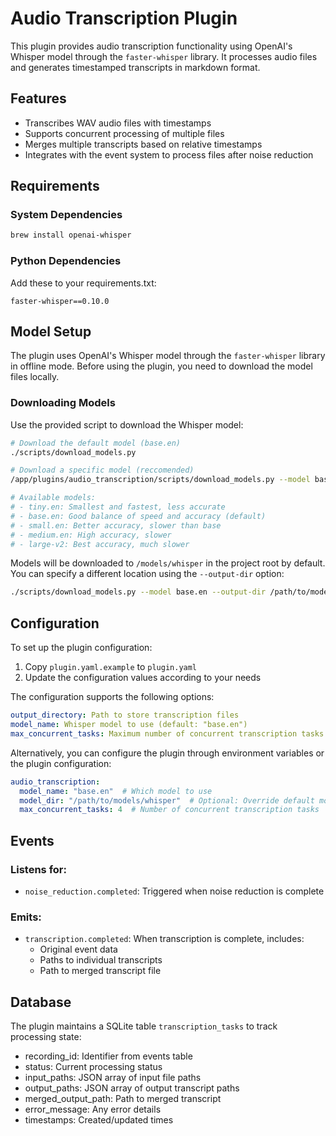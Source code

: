 # Audio Transcription Plugin

This plugin provides audio transcription functionality using OpenAI's Whisper model through the `faster-whisper` library. It processes audio files and generates timestamped transcripts in markdown format.

## Features
- Transcribes WAV audio files with timestamps
- Supports concurrent processing of multiple files
- Merges multiple transcripts based on relative timestamps
- Integrates with the event system to process files after noise reduction

## Requirements

### System Dependencies
```bash
brew install openai-whisper
```

### Python Dependencies
Add these to your requirements.txt:
```
faster-whisper==0.10.0
```

## Model Setup

The plugin uses OpenAI's Whisper model through the `faster-whisper` library in offline mode. Before using the plugin, you need to download the model files locally.

### Downloading Models

Use the provided script to download the Whisper model:

```bash
# Download the default model (base.en)
./scripts/download_models.py

# Download a specific model (reccomended)
/app/plugins/audio_transcription/scripts/download_models.py --model base.en

# Available models:
# - tiny.en: Smallest and fastest, less accurate
# - base.en: Good balance of speed and accuracy (default)
# - small.en: Better accuracy, slower than base
# - medium.en: High accuracy, slower
# - large-v2: Best accuracy, much slower
```

Models will be downloaded to `/models/whisper` in the project root by default. You can specify a different location using the `--output-dir` option:

```bash
./scripts/download_models.py --model base.en --output-dir /path/to/models
```

## Configuration

To set up the plugin configuration:

1. Copy `plugin.yaml.example` to `plugin.yaml`
2. Update the configuration values according to your needs

The configuration supports the following options:

```yaml
output_directory: Path to store transcription files
model_name: Whisper model to use (default: "base.en")
max_concurrent_tasks: Maximum number of concurrent transcription tasks
```

Alternatively, you can configure the plugin through environment variables or the plugin configuration:

```yaml
audio_transcription:
  model_name: "base.en"  # Which model to use
  model_dir: "/path/to/models/whisper"  # Optional: Override default model directory
  max_concurrent_tasks: 4  # Number of concurrent transcription tasks
```

## Events

### Listens for:
- `noise_reduction.completed`: Triggered when noise reduction is complete

### Emits:
- `transcription.completed`: When transcription is complete, includes:
  - Original event data
  - Paths to individual transcripts
  - Path to merged transcript file

## Database
The plugin maintains a SQLite table `transcription_tasks` to track processing state:
- recording_id: Identifier from events table
- status: Current processing status
- input_paths: JSON array of input file paths
- output_paths: JSON array of output transcript paths
- merged_output_path: Path to merged transcript
- error_message: Any error details
- timestamps: Created/updated times
